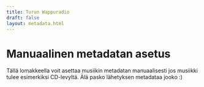 ```yaml
---
title: Turun Wappuradio
draft: false
layout: metadata.html
---
```


# Manuaalinen metadatan asetus

Tällä lomakkeella voit asettaa musiikin metadatan manuaalisesti jos musiikki tulee
esimerkiksi CD-levyltä. Älä pasko lähetyksen metadataa jooko :)
